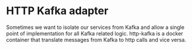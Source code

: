 # HTTP Kafka adapter

Sometimes we want to isolate our services from Kafka
and allow a single point of implementation for all Kafka related
logic. http-kafka is a docker container that translate 
messages from Kafka to http calls and vice versa.

